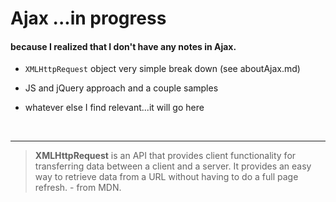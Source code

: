 # Ajax  ...in progress

#### because I realized that I don't have any notes in Ajax.


- `XMLHttpRequest` object very simple break down (see aboutAjax.md)
- JS and jQuery approach and a couple samples

- whatever else I find relevant...it will go here

<br />
<hr />

> **XMLHttpRequest** is an API that provides client functionality for transferring data between a client and a server. 
> It provides an easy way to retrieve data from a URL without having to do a full page refresh. - from MDN. 
